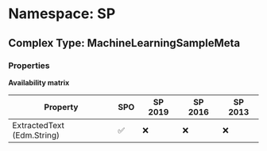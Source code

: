 # Namespace: SP

## Complex Type: MachineLearningSampleMeta

### Properties

**Availability matrix**

Property | SPO | SP 2019 | SP 2016 | SP 2013
----------|-----|---------|---------|--------
ExtractedText (Edm.String) | ✅ | ❌ | ❌ | ❌
